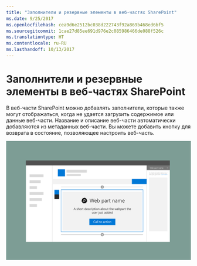 ```yaml
---
title: "Заполнители и резервные элементы в веб-частях SharePoint"
ms.date: 9/25/2017
ms.openlocfilehash: cea9d6e2512bc038d222743f92a869b468ed6bf5
ms.sourcegitcommit: 1cae27d85ee691d976e2c085986466de088f526c
ms.translationtype: HT
ms.contentlocale: ru-RU
ms.lasthandoff: 10/13/2017
---
```

# <a name="placeholders-and-fallbacks-in-sharepoint-web-parts"></a>Заполнители и резервные элементы в веб-частях SharePoint


В веб-части SharePoint можно добавлять заполнители, которые также могут отображаться, когда не удается загрузить содержимое или данные веб-части. Название и описание веб-части автоматически добавляются из метаданных веб-части. Вы можете добавить кнопку для возврата в состояние, позволяющее настроить веб-часть.

![Заполнитель веб-части с названием, описанием и призывом к действию](../images/design-placeholders-and-fallbacks.png)